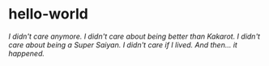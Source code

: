 # hello-world
*I didn't care anymore. I didn't care about being better than Kakarot. I didn't care about being a Super Saiyan. I didn't care if I lived. And then... it happened.*
